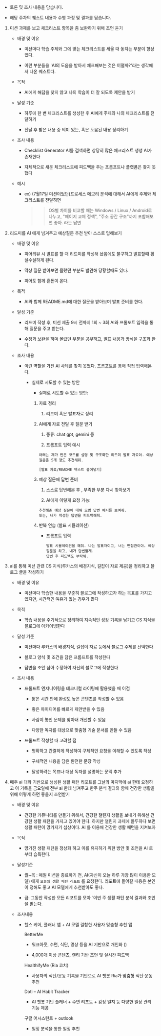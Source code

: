 - 토론 및 조사 내용을 담습니다.
    
- 해당 주차의 퀘스트 내용과 수행 과정 및 결과를 담습니다.
    

  
1. 미션 과제를 보고 체크리스트 항목을 좀 보완하기 위해 조언 듣기
    
    - 배경 및 이유
        
        - 미션마다 학습 주제와 그에 맞는 체크리스트를 세울 때 놓치는 부분이 항상 있다.
            
        - 이런 부분들을 'AI의 도움을 받아서 체크해보는 것은 어떨까?'라는 생각에서 나온 퀘스트다.
            
    - 목적
        
        - AI에게 해답을 찾지 않고 나의 학습이 더 잘 되도록 제안을 받기
            
    - 달성 기준
        
        - 하루에 한 번 체크리스트를 생성한 후 AI에게 주제와 나의 체크리스트를 전달하기
            
        - 전달 후 받은 내용 중 의미 있는, 혹은 도움된 내용 정리하기
            
    - 조사 내용
        
        - Checklist Generator AI를 검색하면 상당히 많은 체크리스트 생성 AI가 존재한다
            
        - 자체적으로 새운 체크리스트에 피드백을 주는 프롬프트나 플랫폼은 찾지 못했다
            
    - 예시
        
        - ex) (7월17일 미션이었던)프로세스 메모리 분석에 대해서 AI에게 주제와 체크리스트를 전달하면  
            >> OS별 차이를 비교할 때는 Windows / Linux / Android로 나누고, "페이지 교체 정책", "주소 공간 구조"까지 포함해보면 좋아. 라는 답변
            
2. 리드미를 AI 에게 넘겨주고 예상질문 추천 받아 스스로 답해보기
    
    - 배경 및 이유
        
        - 피어리뷰 시 발표를 할 때 리드미를 작성해 놨음에도 불구하고 발표할때 횡설수설하게 된다.
            
        - 막상 질문 받아보면 몰랐던 부분도 발견해 당황할때도 있다.
            
        - 피어도 함께 혼돈이 온다.
            
    - 목적
        
        - AI와 함께 README.md에 대한 질문을 받아보며 발표 준비를 한다.
            
    - 달성 기준
        
        - 리드미 작성 후, 미션 제출 9시 전까지 1회 ~ 3회 AI와 프롬포트 입력을 통해 질문을 주고 받는다.
            
        - 수정과 보완을 하며 몰랐던 부분을 공부하고, 발표 내용과 방식을 구조화 한다.
            
    - 조사 내용
        
        - 이런 역할을 가진 AI 사례를 찾지 못했다. 프롬포트를 통해 직접 입력해본다.
            
            - 실제로 시도할 수 있는 방안
                
                - 실제로 시도할 수 있는 방안:
                    
                
                1. 자료 정리
                    
                    1. 리드미 혹은 발표자료 정리
                        
                2. AI에게 자료 전달 후 질문 받기
                    
                    1. 종류: chat gpt, gemini 등
                        
                    2. 프롬포트 입력 예시
                        
                    
                    ```plaintext
                    아래는 제가 만든 코드를 설명 및 구조화한 리드미 발표 자료야. 예상 질문을 5개 정도 추천해줘.
                    
                    [발표 자료/README 텍스트 붙여넣기]
                    ```
                    
                3. 예상 질문에 답변 준비
                    
                    1. 스스로 답변해본 후 , 부족한 부분 다시 찾아보기
                        
                    2. AI에게 이렇게 요청 가능:
                        
                    
                    ```plaintext
                    추천해준 예상 질문에 대해 모범 답변 예시를 보여줘.
                    또는, 내가 작성한 답변을 피드백해줘.
                    ```
                    
                4. 반복 연습 (발표 시뮬레이션)
                    
                    - 프롬포트 입력
                        
                        ```plaintext
                        발표 시뮬레이션을 해줘. 나는 발표자이고, 너는 면접관이야. 예상 질문을 하고, 내가 답변할게.
                        답변 후 피드백도 부탁해.
                        ```
                        
                
                  
                  
                
3. ai를 통해 미션 관련 CS 지식(루카스의 배경지식, 길잡이 자료 제공)을 정리하고 블로그 글을 작성하기
    
    - 배경 및 이유
        
        - 미션마다 학습한 내용을 꾸준히 블로그에 작성하고자 하는 목표를 가지고 있지만, 시간적인 여유가 없는 경우가 많다
            
    - 목적
        
        - 학습 내용을 주기적으로 정리하여 지속적인 성장 기록을 남기고 CS 지식을 블로그에 아카이빙한다
            
    - 달성 기준
        
        - 미션마다 루카스의 배경지식, 길잡이 자료 등에서 블로그 주제를 선택한다
            
        - 블로그 양식 및 조건을 담은 프롬프트를 작성한다
            
        - 답변을 초안 삼아 수정하여 자신의 블로그에 작성한다
            
    - 조사 내용
        
        - 프롬프트 엔지니어링을 테크니컬 라이팅에 활용했을 때 이점
            
            - 짧은 시간 안에 완성도 높은 콘텐츠를 작성할 수 있음
                
            - 좋은 아이디어를 빠르게 제안받을 수 있음
                
            - 사람이 놓친 문제를 찾아내 개선할 수 있음
                
            - 다양한 독자를 대상으로 맞춤형 기술 문서를 만들 수 있음
                
        - 프롬프트 작성할 때 고려할 점
            
            - 명확하고 간결하게 작성하여 구체적인 요청을 이해할 수 있도록 작성
                
            - 구체적인 내용을 담은 완전한 문장 작성
                
            - 달성하려는 목표나 대상 독자를 설명하는 문맥 추가
                
4. 매주 ai 대화 기반으로 생성된 생활 패턴 리포트를 그날의 마지막에 ai 한테 요청하고 이 기록을 금요일에 전부 ai 한테 넘겨주고 한주 분석 결과와 함께 건강한 생활을 위해 어떻게 하면 좋을지 조언받기
    
    - 배경 및 이유
        
        - 건강한 커뮤니티를 만들기 위해서, 건강한 챌린지 생활을 보내기 위해선 건강한 생활 패턴을 가지고 있어야 한다. 하지만 챌린지 과제에 몰두하다 보면 생활 패턴이 망가지기 십상이다. AI 를 이용해 건강한 생활 패턴을 지켜보자  
            
    - 목적
        
        - 망가진 생활 패턴을 정상화 하고 이를 유지하기 위한 방안 및 조언을 AI 로부터 습득한다.
            
    - 달성기준
        
        - 월~목 : 매일 미션을 종료하기 전, AI(자신이 오늘 하루 가장 많이 이용한 모델) 에게 `오늘의 생활 패턴 리포트` 를 요청한다. 리포트에 들어갈 내용은 본인이 정해도 좋고 AI 모델에게 추천받아도 좋다.
            
        - 금: 그동안 작성한 모든 리포트를 모아 `이번 주 생활 패턴 분석 결과와 조언을 받는다.
            
        
          
          
        
    - 조사내용
        
        - 헬스 케어, 플래너 앱 + AI 모델 결합한 사용자 맞춤형 추천 앱
            
            BetterMe
            
            - 워크아웃, 수면, 식단, 명상 등을 AI 기반으로 개인화 ()
                
            - 4,000개 이상 콘텐츠, 렌티 기반 조언 및 실시간 피드백
                
            
            HealthifyMe (Ria 코치)
            
            - 사용자의 식단/운동 기록을 기반으로 AI 챗봇 Ria가 맞춤형 식단·운동 추천
                
            
            Doti – AI Habit Tracker
            
            - AI 챗봇 기반 플래너 + 수면 리포트 + 감정 일지 등 다양한 일상 관리 기능 제공
                
            
            구글 어시스턴트 + outlook
            
            - 일정 분석을 통한 일정 추천
